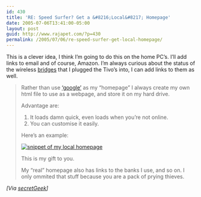 ```yaml
---
id: 430
title: 'RE: Speed Surfer? Get a &#8216;Local&#8217; Homepage'
date: 2005-07-06T13:41:00-05:00
layout: post
guid: http://www.rajapet.com/?p=430
permalink: /2005/07/06/re-speed-surfer-get-local-homepage/
---
```

This is a clever idea, I think I&#8217;m going to do this on the home PC&#8217;s. I&#8217;ll add links to email and of course, Amazon. I&#8217;m always curious about the status of the wireless [bridges](http://www.smc.com/index.cfm?event=viewLargeImage&localeCode=EN_USA&pid=586 "SMC2870 802.11g bridge") that I plugged the Tivo&#8217;s into, I can add links to them as well.

> Rather than use [&#8216;google&#8217;](http://www.google.com/) as my &#8220;homepage&#8221; I always create my own html file to use as a webpage, and store it on my hard drive.
> 
> Advantage are: 
> 
>   1. It loads damn quick, even loads when you&#8217;re not online.
>   2. You can customise it easily.
> 
> Here&#8217;s an example:
> 
> [<img src="https://i0.wp.com/secretgeek.net/image/searcher.jpg?w=680" alt="snippet of my local homepage" border="0" data-recalc-dims="1" />](http://secretgeek.net/sg_portal.asp)
> 
> This is my gift to you.
> 
> My &#8220;real&#8221; homepage also has links to the banks I use, and so on. I only ommited that stuff because you are a pack of prying thieves.

_[Via [secretGeek](http://www.secretgeek.net/SpeedSurfer.asp)]_